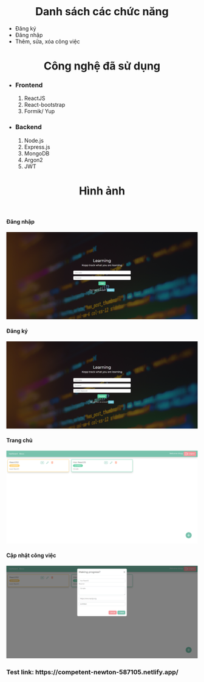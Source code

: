 <br>
<h1 style="text-align: center;">Danh sách các chức năng</h1>
<ul>
    <li>Đăng ký</li>
    <li>Đăng nhập</li>
    <li>Thêm, sửa, xóa công việc</li>
</ul>
<h1 style="text-align: center;">Công nghệ đã sử dụng</h1>
<ul>
    <li>
        <h3>Frontend</h3>
        <ol type="1">
            <li>ReactJS</li>
            <li>React-bootstrap</li>
            <li>Formik/ Yup</li>
        </ol>
    </li>
    <li>
        <h3>Backend</h3>
        <ol type="1">
            <li>Node.js</li>
            <li>Express.js</li>
            <li>MongoDB</li>
            <li>Argon2</li>
            <li>JWT</li>
        </ol>
    </li>
</ul>
<h1 style="text-align: center;">Hình ảnh</h1>
<br />
<h4 style="text-align: left;">Đăng nhập</h4>
<img src="/images/signin.png" alt="signin">
<br />
<h4 style="text-align: left;">Đăng ký</h4>
<img src="/images/signup.png" alt="signup">
<br />
<h4 style="text-align: left;">Trang chủ</h4>
<img src="/images/dashboard.png" alt="dashboard">
<br />
<h4 style="text-align: left;">Cập nhật công việc</h4>
<img src="/images/Edit.png" alt="update">
<h3>Test link: https://competent-newton-587105.netlify.app/</h3>
</body>

</html>
